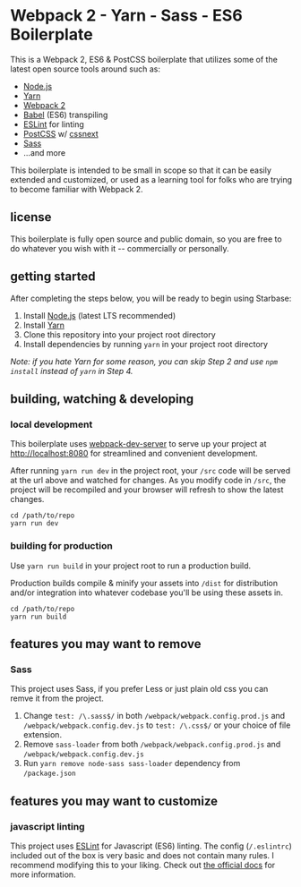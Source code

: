 # Webpack 2 - Yarn - Sass - ES6 Boilerplate

This is a Webpack 2, ES6 & PostCSS boilerplate that utilizes some of the latest open source tools around such as:

* [Node.js](https://github.com/nodejs/node)
* [Yarn](https://github.com/yarnpkg)
* [Webpack 2](https://github.com/webpack/webpack)
* [Babel](https://github.com/babel/babel) (ES6) transpiling
* [ESLint](https://github.com/eslint/eslint) for linting
* [PostCSS](https://github.com/postcss/postcss) w/ [cssnext](https://github.com/MoOx/postcss-cssnext)
* [Sass](https://github.com/sass/sass)
* ...and more

This boilerplate is intended to be small in scope so that it can be easily extended and customized, or used as a learning tool for folks who are trying to become familiar with Webpack 2.

## license
This boilerplate is fully open source and public domain, so you are free to do whatever you wish with it -- commercially or personally.

## getting started
After completing the steps below, you will be ready to begin using Starbase:

1. Install [Node.js](https://nodejs.org) (latest LTS recommended)
2. Install [Yarn](https://yarnpkg.com)
3. Clone this repository into your project root directory
4. Install dependencies by running `yarn` in your project root directory

_Note: if you hate Yarn for some reason, you can skip Step 2 and use `npm install` instead  of `yarn` in Step 4._

## building, watching & developing

### local development
This boilerplate uses [webpack-dev-server](https://github.com/webpack/webpack-dev-server) to serve up your project at [http://localhost:8080](http://localhost:8080) for streamlined and convenient development.

After running `yarn run dev` in the project root, your `/src` code will be served at the url above and watched for changes. As you modify code in `/src`, the project will be recompiled and your browser will refresh to show the latest changes.

```
cd /path/to/repo
yarn run dev
```

### building for production
Use `yarn run build` in your project root to run a production build.

Production builds compile & minify your assets into `/dist` for distribution and/or integration into whatever codebase you'll be using these assets in.

```
cd /path/to/repo
yarn run build
```

## features you may want to remove

### Sass

This project uses Sass, if you prefer Less or just plain old css you can remve it from the project.

1. Change `test: /\.sass$/` in both `/webpack/webpack.config.prod.js` and `/webpack/webpack.config.dev.js` to `test: /\.css$/` or your choice of file extension.
2. Remove `sass-loader` from both `/webpack/webpack.config.prod.js` and `/webpack/webpack.config.dev.js`
3. Run `yarn remove node-sass sass-loader` dependency from `/package.json`

## features you may want to customize

### javascript linting

This project uses [ESLint](http://eslint.org/) for Javascript (ES6) linting. The config (`/.eslintrc`) included out of the box is very basic and does not contain many rules. I recommend modifying this to your liking. Check out [the official docs](http://eslint.org/docs/2.0.0/rules/) for more information.
